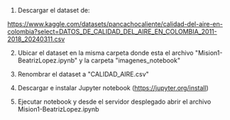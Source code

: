 1. Descargar el dataset de:

https://www.kaggle.com/datasets/pancachocaliente/calidad-del-aire-en-colombia?select=DATOS_DE_CALIDAD_DEL_AIRE_EN_COLOMBIA_2011-2018_20240311.csv

2. Ubicar el dataset en la misma carpeta donde esta el archivo "Mision1-BeatrizLopez.ipynb" y la carpeta "imagenes_notebook"

3. Renombrar el dataset a "CALIDAD_AIRE.csv"

4. Descargar e instalar Jupyter notebook (https://jupyter.org/install)

5. Ejecutar notebook y desde el servidor desplegado abrir el archivo Mision1-BeatrizLopez.ipynb